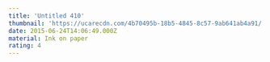 ```yaml
---
title: 'Untitled 410'
thumbnail: 'https://ucarecdn.com/4b70495b-18b5-4845-8c57-9ab641ab4a91/'
date: 2015-06-24T14:06:49.000Z
material: Ink on paper
rating: 4
---
```

